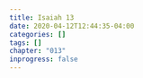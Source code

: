 ```yaml
---
title: Isaiah 13
date: 2020-04-12T12:44:35-04:00
categories: []
tags: []
chapter: "013"
inprogress: false
---
```


